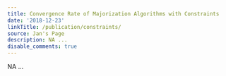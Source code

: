 ```yaml
---
title: Convergence Rate of Majorization Algorithms with Constraints
date: '2018-12-23'
linkTitle: /publication/constraints/
source: Jan's Page
description: NA ...
disable_comments: true
---
```

NA ...
